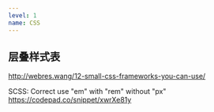 ```yaml
---
level: 1
name: CSS
---
```


## 层叠样式表

http://webres.wang/12-small-css-frameworks-you-can-use/

SCSS: Correct use "em" with "rem" without "px"
https://codepad.co/snippet/xwrXe81y
